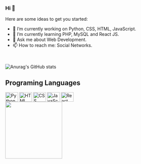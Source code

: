 ### Hi 👋


Here are some ideas to get you started:

- 🔭 I’m currently working on Python, CSS, HTML, JavaScript.
- 🌱 I’m currently learning PHP, MySQL and React JS.
- 💬 Ask me about Web Development. 
- 📫 How to reach me: Social Networks.

<br />


![Anurag's GitHub stats](https://github-readme-stats.vercel.app/api?username=Sparkiizera&show_icons=true&theme=dark/)

## Programing Languages

<div style="display: inline_block" >
  <img align="center" alt="Python" height="30" width="40" src="https://cdn.jsdelivr.net/gh/devicons/devicon/icons/python/python-original.svg" />
  <img align="center" alt="HTML" height="30" width="40" src="https://cdn.jsdelivr.net/gh/devicons/devicon/icons/html5/html5-original.svg" />
  <img align="center" alt="CSS" height="30" width="40" src="https://cdn.jsdelivr.net/gh/devicons/devicon/icons/css3/css3-original.svg" />
  <img align="center" alt="JavaScript" height="30" width="40" src="https://cdn.jsdelivr.net/gh/devicons/devicon/icons/javascript/javascript-original.svg" />
  <img  align="center" alt="React" height="30" width="40"src="https://cdn.jsdelivr.net/gh/devicons/devicon/icons/react/react-original.svg" />

</div>

<div>
  <a href="https://github.com/Sparkiizera">
  <img height="180em" src="https://github-readme-stats.vercel.app/api?username=Sparkiizera&show_icons=true&theme=nord/>
  <img height="180em" src="https://github-readme-stats.vercel.app/api/top-langs/?username=Sparkiizera&layout=compact&langs_count=16&theme=nord"/>
    
<br>
